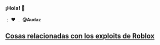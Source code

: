 ### ¡Hola! 👋
﹕      :heart:  ﹒ **@Audaz**
## [Cosas relacionadas con los exploits de Roblox](https://github.com/outrozl/Help-ABF)
